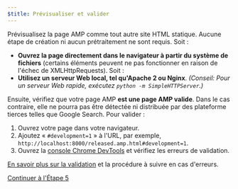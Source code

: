 ```yaml
---
$title: Prévisualiser et valider
---
```


Prévisualisez la page AMP comme tout autre site HTML statique. Aucune étape de création ni aucun prétraitement ne sont requis. Soit :

  - **Ouvrez la page directement dans le navigateur à partir du système de fichiers** (certains éléments peuvent ne pas fonctionner en raison de l'échec de XMLHttpRequests). Soit :
  - **Utilisez un serveur Web local, tel qu'Apache 2 ou Nginx**.
    *(Conseil: Pour un serveur Web rapide, exécutez `python -m SimpleHTTPServer`.)*

Ensuite, vérifiez que votre page AMP **est une page AMP valide**. Dans le cas contraire, elle ne pourra pas être détectée ni distribuée par des plateforme tierces telles que Google Search. Pour valider :

  1. Ouvrez votre page dans votre navigateur.
  1. Ajoutez « `#development=1` » à l'URL, par exemple, `http://localhost:8000/released.amp.html#development=1`.
  1. Ouvrez la [console Chrome DevTools](https://developers.google.com/web/tools/chrome-devtools/debug/console/) et vérifiez les erreurs de validation.

[En savoir plus sur la validation](/docs/guides/validate.html) et la procédure à suivre en cas d'erreurs.

<a class="go-button button" href="/fr/docs/get_started/create/prepare_for_discovery.html">Continuer à l'Étape 5</a>
